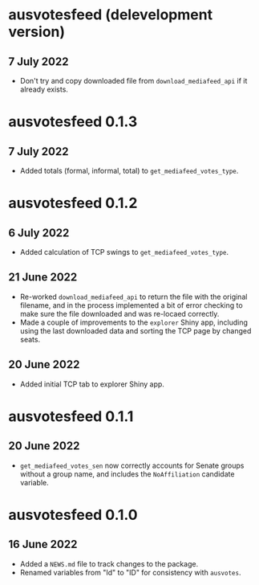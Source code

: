 # ausvotesfeed (delevelopment version)

## 7 July 2022

* Don't try and copy downloaded file from `download_mediafeed_api` if it already
  exists.

# ausvotesfeed 0.1.3

## 7 July 2022

* Added totals (formal, informal, total) to `get_mediafeed_votes_type`.

# ausvotesfeed 0.1.2

## 6 July 2022

* Added calculation of TCP swings to `get_mediafeed_votes_type`.

## 21 June 2022

* Re-worked `download_mediafeed_api` to return the file with the original 
  filename, and in the process implemented a bit of error checking to make sure
  the file downloaded and was re-locaed correctly.
* Made a couple of improvements to the `explorer` Shiny app, including using the
  last downloaded data and sorting the TCP page by changed seats.

## 20 June 2022

* Added initial TCP tab to explorer Shiny app.

# ausvotesfeed 0.1.1

## 20 June 2022

* `get_mediafeed_votes_sen` now correctly accounts for Senate groups without a
  group name, and includes the `NoAffiliation` candidate variable.

# ausvotesfeed 0.1.0

## 16 June 2022

* Added a `NEWS.md` file to track changes to the package.
* Renamed variables from "Id" to "ID" for consistency with `ausvotes`.
